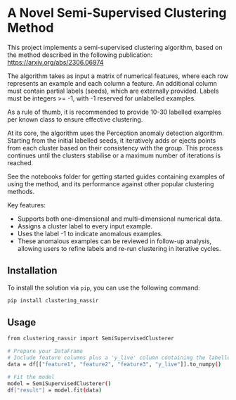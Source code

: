 # A Novel Semi-Supervised Clustering Method
This project implements a semi-supervised clustering algorithm, based on the method described in the following publication:
https://arxiv.org/abs/2306.06974

The algorithm takes as input a matrix of numerical features, where each row represents an example and each column a feature. An additional column must contain partial labels (seeds), which are externally provided. Labels must be integers >= -1, with -1 reserved for unlabelled examples.

As a rule of thumb, it is recommended to provide 10-30 labelled examples per known class to ensure effective clustering.

At its core, the algorithm uses the Perception anomaly detection algorithm. Starting from the initial labelled seeds, it iteratively adds or ejects points from each cluster based on their consistency with the group. This process continues until the clusters stabilise or a maximum number of iterations is reached.

See the notebooks folder for getting started guides containing examples of using the method, and its performance against other popular clustering methods.

Key features:
- Supports both one-dimensional and multi-dimensional numerical data.
- Assigns a cluster label to every input example.
- Uses the label -1 to indicate anomalous examples.
- These anomalous examples can be reviewed in follow-up analysis, allowing users to refine labels and re-run clustering in iterative cycles.

## Installation
To install the solution via `pip`, you can use the following command:

```bash
pip install clustering_nassir
```

## Usage

```bash
from clustering_nassir import SemiSupervisedClusterer

# Prepare your DataFrame
# Include feature columns plus a 'y_live' column containing the labelled seeds
data = df[["feature1", "feature2", "feature3", "y_live"]].to_numpy()

# Fit the model
model = SemiSupervisedClusterer()
df["result"] = model.fit(data)
```


